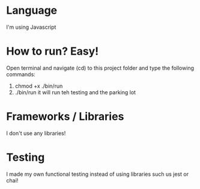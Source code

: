 # Language

I'm using Javascript

# How to run? Easy!

Open terminal and navigate (cd) to this project folder and type the following commands:

1. chmod +x ./bin/run
2. ./bin/run
   it will run teh testing and the parking lot

# Frameworks / Libraries

I don't use any libraries!

# Testing

I made my own functional testing instead of using libraries such us jest or chai!
